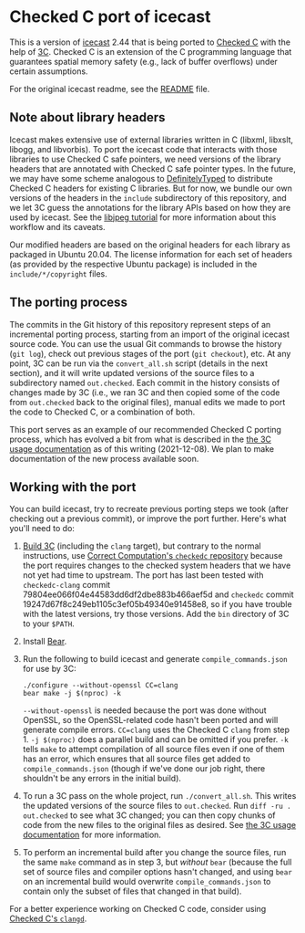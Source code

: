 # Checked C port of icecast

This is a version of [icecast](https://icecast.org/) 2.44 that is being ported to [Checked C](https://github.com/microsoft/checkedc) with the help of [3C](https://github.com/correctcomputation/checkedc-clang/blob/main/clang/docs/checkedc/3C/README.md). Checked C is an extension of the C programming language that guarantees spatial memory safety (e.g., lack of buffer overflows) under certain assumptions.

For the original icecast readme, see the [README](README) file.

## Note about library headers

Icecast makes extensive use of external libraries written in C (libxml, libxslt, libogg, and libvorbis). To port the icecast code that interacts with those libraries to use Checked C safe pointers, we need versions of the library headers that are annotated with Checked C safe pointer types. In the future, we may have some scheme analogous to [DefinitelyTyped](https://definitelytyped.org/) to distribute Checked C headers for existing C libraries. But for now, we bundle our own versions of the headers in the `include` subdirectory of this repository, and we let 3C guess the annotations for the library APIs based on how they are used by icecast. See the [libjpeg tutorial](https://github.com/correctcomputation/checkedc-libjpeg-tutorial) for more information about this workflow and its caveats.

Our modified headers are based on the original headers for each library as packaged in Ubuntu 20.04. The license information for each set of headers (as provided by the respective Ubuntu package) is included in the `include/*/copyright` files.

## The porting process

The commits in the Git history of this repository represent steps of an incremental porting process, starting from an import of the original icecast source code. You can use the usual Git commands to browse the history (`git log`), check out previous stages of the port (`git checkout`), etc. At any point, 3C can be run via the `convert_all.sh` script (details in the next section), and it will write updated versions of the source files to a subdirectory named `out.checked`. Each commit in the history consists of changes made by 3C (i.e., we ran 3C and then copied some of the code from `out.checked` back to the original files), manual edits we made to port the code to Checked C, or a combination of both.

This port serves as an example of our recommended Checked C porting process, which has evolved a bit from what is described in the [the 3C usage documentation](https://github.com/correctcomputation/checkedc-clang/blob/main/clang/tools/3c/README.md) as of this writing (2021-12-08). We plan to make documentation of the new process available soon.

## Working with the port

You can build icecast, try to recreate previous porting steps we took (after checking out a previous commit), or improve the port further. Here's what you'll need to do:

1. [Build 3C](https://github.com/correctcomputation/checkedc-clang/blob/main/clang/docs/checkedc/3C/INSTALL.md) (including the `clang` target), but contrary to the normal instructions, use [Correct Computation's `checkedc` repository](https://github.com/correctcomputation/checkedc) because the port requires changes to the checked system headers that we have not yet had time to upstream. The port has last been tested with `checkedc-clang` commit 79804ee066f04e44583dd6df2dbe883b466aef5d and `checkedc` commit 19247d67f8c249eb1105c3ef05b49340e91458e8, so if you have trouble with the latest versions, try those versions. Add the `bin` directory of 3C to your `$PATH`.

2. Install [Bear](https://github.com/rizsotto/Bear).

3. Run the following to build icecast and generate `compile_commands.json` for use by 3C:

    ```
    ./configure --without-openssl CC=clang
    bear make -j $(nproc) -k
    ```

    `--without-openssl` is needed because the port was done without OpenSSL, so the OpenSSL-related code hasn't been ported and will generate compile errors. `CC=clang` uses the Checked C `clang` from step 1. `-j $(nproc)` does a parallel build and can be omitted if you prefer. `-k` tells `make` to attempt compilation of all source files even if one of them has an error, which ensures that all source files get added to `compile_commands.json` (though if we've done our job right, there shouldn't be any errors in the initial build).

4. To run a 3C pass on the whole project, run `./convert_all.sh`. This writes the updated versions of the source files to `out.checked`. Run `diff -ru . out.checked` to see what 3C changed; you can then copy chunks of code from the new files to the original files as desired. See [the 3C usage documentation](https://github.com/correctcomputation/checkedc-clang/blob/main/clang/tools/3c/README.md) for more information.

5. To perform an incremental build after you change the source files, run the same `make` command as in step 3, but _without_ `bear` (because the full set of source files and compiler options hasn't changed, and using `bear` on an incremental build would overwrite `compile_commands.json` to contain only the subset of files that changed in that build).

For a better experience working on Checked C code, consider using [Checked C's `clangd`](https://github.com/microsoft/checkedc-clang/blob/master/clang/docs/checkedc/clangd.md).
